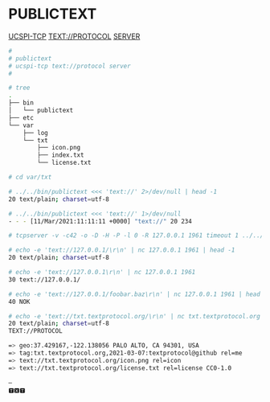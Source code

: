 # PUBLICTEXT
[UCSPI-TCP](http://cr.yp.to/ucspi-tcp.html "UNIX Client-Server Program Interface for TCP") [TEXT://PROTOCOL](https://textprotocol.org "TEXT://PROTOCOL") [SERVER](http://cr.yp.to/ucspi-tcp/tcpserver.html "TCPSERVER")

```bash
#
# publictext
# ucspi-tcp text://protocol server
#

# tree
.
├── bin
│   └── publictext
├── etc
└── var
    ├── log
    └── txt
        ├── icon.png
        ├── index.txt
        └── license.txt
```

```bash
# cd var/txt

# ../../bin/publictext <<< 'text://' 2>/dev/null | head -1
20 text/plain; charset=utf-8

# ../../bin/publictext <<< 'text://' 1>/dev/null
- - - [11/Mar/2021:11:11:11 +0000] "text://" 20 234

# tcpserver -v -c42 -o -D -H -P -l 0 -R 127.0.0.1 1961 timeout 1 ../../bin/publictext

# echo -e 'text://127.0.0.1/\r\n' | nc 127.0.0.1 1961 | head -1
20 text/plain; charset=utf-8

# echo -e 'text://127.0.0.1\r\n' | nc 127.0.0.1 1961
30 text://127.0.0.1/

# echo -e 'text://127.0.0.1/foobar.baz\r\n' | nc 127.0.0.1 1961 | head -1
40 NOK
```

```bash
# echo -e 'text://txt.textprotocol.org/\r\n' | nc txt.textprotocol.org 1961
20 text/plain; charset=utf-8
TEXT://PROTOCOL

=> geo:37.429167,-122.138056 PALO ALTO, CA 94301, USA
=> tag:txt.textprotocol.org,2021-03-07:textprotocol@github rel=me
=> text://txt.textprotocol.org/icon.png rel=icon
=> text://txt.textprotocol.org/license.txt rel=license CC0-1.0

—
🆃🆇🆃
```
